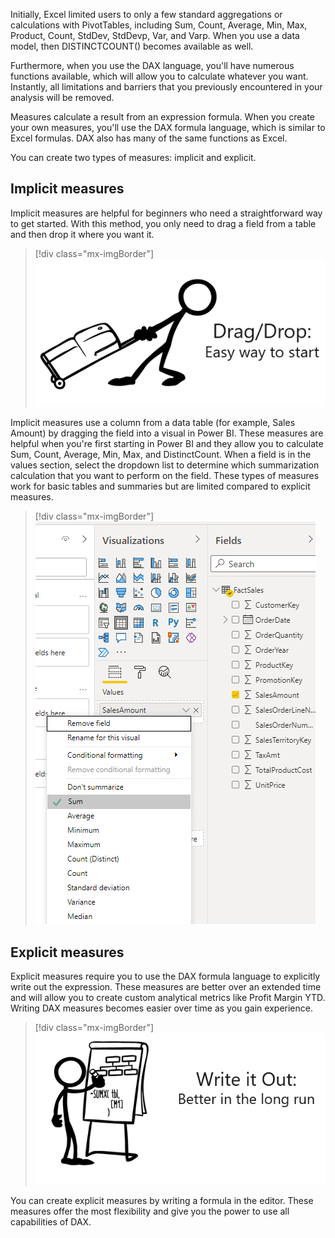 Initially, Excel limited users to only a few standard aggregations or calculations with PivotTables, including Sum, Count, Average, Min, Max, Product, Count, StdDev, StdDevp, Var, and Varp. When you use a data model, then DISTINCTCOUNT() becomes available as well.

Furthermore, when you use the DAX language, you'll have numerous functions available, which will allow you to calculate whatever you want. Instantly, all limitations and barriers that you previously encountered in your analysis will be removed.

Measures calculate a result from an expression formula. When you create your own measures, you'll use the DAX formula language, which is similar to Excel formulas. DAX also has many of the same functions as Excel.

You can create two types of measures: implicit and explicit.

## Implicit measures

Implicit measures are helpful for beginners who need a straightforward way to get started. With this method, you only need to drag a field from a table and then drop it where you want it.

> [!div class="mx-imgBorder"]
> [![Image of a stick figure dragging a suitcase.](../media/11-drag-drop.png)](../media/11-drag-drop.png#lightbox)

Implicit measures use a column from a data table (for example, Sales Amount) by dragging the field into a visual in Power BI. These measures are helpful when you're first starting in Power BI and they allow you to calculate Sum, Count, Average, Min, Max, and DistinctCount. When a field is in the values section, select the dropdown list to determine which summarization calculation that you want to perform on the field. These types of measures work for basic tables and summaries but are limited compared to explicit measures.

> [!div class="mx-imgBorder"]
> [![Power B I Desktop Fields Pane illustrating Implicit Measure aggregations with SUM selected.](../media/12-visualizations.png)](../media/12-visualizations.png#lightbox)

## Explicit measures

Explicit measures require you to use the DAX formula language to explicitly write out the expression. These measures are better over an extended time and will allow you to create custom analytical metrics like Profit Margin YTD. Writing DAX measures becomes easier over time as you gain experience.

> [!div class="mx-imgBorder"]
> [![Stick figure writing a formula with the caption Write it Out, Better in the long run.](../media/13-write-out.png)](../media/13-write-out.png#lightbox)

You can create explicit measures by writing a formula in the editor. These measures offer the most flexibility and give you the power to use all capabilities of DAX.
